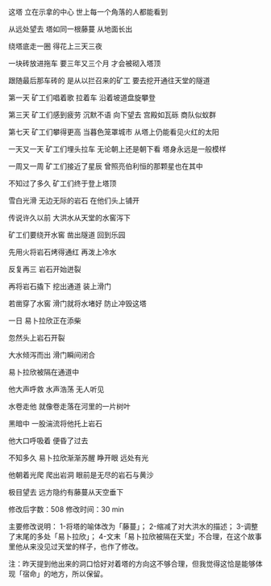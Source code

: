 这塔  立在示拿的中心  世上每一个角落的人都能看到

从远处望去  塔如同一根藤蔓  从地面长出

绕塔底走一圈 得花上三天三夜

一块砖放进拖车 要三年又三个月  才会被砌入塔顶


跟随最后那车砖的 是从以拦召来的矿工 要去挖开通往天堂的隧道

第一天 矿工们唱着歌 拉着车 沿着坡道盘旋攀登 

第三天  矿工们感到疲劳  沉默不语  向下望去 宫殿如瓦砾 商队似蚁群

第七天 矿工们攀得更高 当暮色笼罩城市 从塔上仍能看见火红的太阳

一天又一天 矿工们埋头拉车 无论朝上还是朝下看 塔身永远是一般模样

一周又一周 矿工们接近了星辰 曾照亮伯利恒的那颗星也在其中


不知过了多久  矿工们终于登上塔顶

雪白光滑  无边无际的岩石  在他们头上铺开

传说许久以前  大洪水从天堂的水窖泻下

矿工们要绕开水窖  凿出隧道  回到乐园


先用火将岩石烤得通红  再泼上冷水

反复再三 岩石开始迸裂

再将岩石撬下 挖出通道 装上滑门

若凿穿了水窖 滑门就将水堵好 防止冲毁这塔


一日  易卜拉欣正在添柴

忽然头上岩石开裂  

大水倾泻而出  滑门瞬间闭合

易卜拉欣被隔在通道中


他大声呼救 水声浩荡 无人听见

水卷走他 就像卷走落在河里的一片树叶

黑暗中   一股湍流将他托上岩石

他大口呼吸着  便昏了过去


不知多久 易卜拉欣渐渐苏醒  睁开眼  远处有光

他朝着光爬  爬出岩洞 眼前是无尽的岩石与黄沙

极目望去  远方隐约有藤蔓从天空垂下


修改后字数：508
修改时间：30 min

主要修改说明：
1-将塔的喻体改为「藤蔓」；
2-缩减了对大洪水的描述；
3-调整了末尾的多处「易卜拉欣」；
4-文末「易卜拉欣被隔在天堂」不合理，在这个故事里他从来没见过天堂的样子，也作了修改。

注：昨天提到他出来的洞口恰好对着塔的方向这不够合理，但我觉得这恰是能够体现「宿命」的地方，所以保留。

